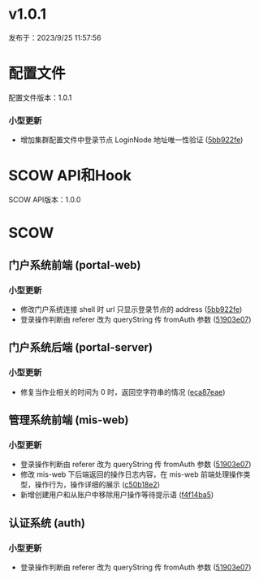 # v1.0.1

发布于：2023/9/25 11:57:56

# 配置文件

配置文件版本：1.0.1

### 小型更新
- 增加集群配置文件中登录节点 LoginNode 地址唯一性验证 ([5bb922fe](https://github.com/PKUHPC/SCOW/commit/5bb922fe991f055fdbe5c8b375fe14f455b61d37))


# SCOW API和Hook

SCOW API版本：1.0.0


# SCOW

## 门户系统前端 (portal-web) 

### 小型更新
- 修改门户系统连接 shell 时 url 只显示登录节点的 address ([5bb922fe](https://github.com/PKUHPC/SCOW/commit/5bb922fe991f055fdbe5c8b375fe14f455b61d37))
- 登录操作判断由 referer 改为 queryString 传 fromAuth 参数 ([51903e07](https://github.com/PKUHPC/SCOW/commit/51903e0732048b43c64da252886ee9f5228c98c8))

## 门户系统后端 (portal-server) 

### 小型更新
- 修复当作业相关的时间为 0 时，返回空字符串的情况 ([eca87eae](https://github.com/PKUHPC/SCOW/commit/eca87eaeb6e85f28bbcdeaf74a5ba26002d26850))

## 管理系统前端 (mis-web) 

### 小型更新
- 登录操作判断由 referer 改为 queryString 传 fromAuth 参数 ([51903e07](https://github.com/PKUHPC/SCOW/commit/51903e0732048b43c64da252886ee9f5228c98c8))
- 修改 mis-web 下后端返回的操作日志内容，在 mis-web 前端处理操作类型，操作行为，操作详细的展示 ([c50b18e2](https://github.com/PKUHPC/SCOW/commit/c50b18e255a1894d2487a2063a9a4b7dc8162ea5))
- 新增创建用户和从账户中移除用户操作等待提示语 ([f4f14ba5](https://github.com/PKUHPC/SCOW/commit/f4f14ba51a03913c68bfc0da0296341c8f0cd2cc))

## 认证系统 (auth) 

### 小型更新
- 登录操作判断由 referer 改为 queryString 传 fromAuth 参数 ([51903e07](https://github.com/PKUHPC/SCOW/commit/51903e0732048b43c64da252886ee9f5228c98c8))


